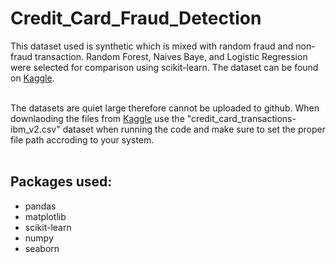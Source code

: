 # Credit_Card_Fraud_Detection

This dataset used is synthetic which is mixed with random fraud and non-fraud transaction. Random Forest, Naives Baye, and Logistic Regression were selected for comparison using scikit-learn. The dataset can be found on [Kaggle](https://www.kaggle.com/datasets/ealtman2019/credit-card-transactions).<br><br>

The datasets are quiet large therefore cannot be uploaded to github. When downlaoding the files from [Kaggle](https://www.kaggle.com/datasets/ealtman2019/credit-card-transactions) use the "credit_card_transactions-ibm_v2.csv" dataset when running the code and make sure to set the proper file path accroding to your system. <br><br>

## Packages used:<br>
* pandas
* matplotlib
* scikit-learn
* numpy
* seaborn
